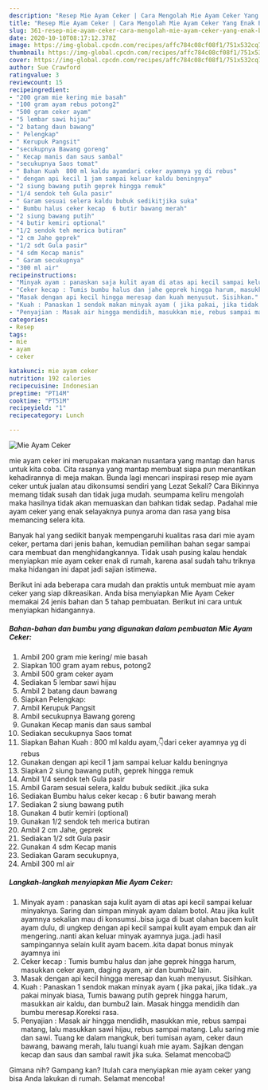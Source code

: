 ```yaml
---
description: "Resep Mie Ayam Ceker | Cara Mengolah Mie Ayam Ceker Yang Enak Banget"
title: "Resep Mie Ayam Ceker | Cara Mengolah Mie Ayam Ceker Yang Enak Banget"
slug: 361-resep-mie-ayam-ceker-cara-mengolah-mie-ayam-ceker-yang-enak-banget
date: 2020-10-10T08:17:12.378Z
image: https://img-global.cpcdn.com/recipes/affc784c08cf08f1/751x532cq70/mie-ayam-ceker-foto-resep-utama.jpg
thumbnail: https://img-global.cpcdn.com/recipes/affc784c08cf08f1/751x532cq70/mie-ayam-ceker-foto-resep-utama.jpg
cover: https://img-global.cpcdn.com/recipes/affc784c08cf08f1/751x532cq70/mie-ayam-ceker-foto-resep-utama.jpg
author: Sue Crawford
ratingvalue: 3
reviewcount: 15
recipeingredient:
- "200 gram mie kering mie basah"
- "100 gram ayam rebus potong2"
- "500 gram ceker ayam"
- "5 lembar sawi hijau"
- "2 batang daun bawang"
- " Pelengkap"
- " Kerupuk Pangsit"
- "secukupnya Bawang goreng"
- " Kecap manis dan saus sambal"
- "secukupnya Saos tomat"
- " Bahan Kuah  800 ml kaldu ayamdari ceker ayamnya yg di rebus"
- " dengan api kecil 1 jam sampai keluar kaldu beningnya"
- "2 siung bawang putih geprek hingga remuk"
- "1/4 sendok teh Gula pasir"
- " Garam sesuai selera kaldu bubuk sedikitjika suka"
- " Bumbu halus ceker kecap  6 butir bawang merah"
- "2 siung bawang putih"
- "4 butir kemiri optional"
- "1/2 sendok teh merica butiran"
- "2 cm Jahe geprek"
- "1/2 sdt Gula pasir"
- "4 sdm Kecap manis"
- " Garam secukupnya"
- "300 ml air"
recipeinstructions:
- "Minyak ayam : panaskan saja kulit ayam di atas api kecil sampai keluar minyaknya. Saring dan simpan minyak ayam dalam botol. Atau jika kulit ayamnya sekalian mau di konsumsi..bisa juga di buat olahan bacem kulit ayam dulu, di ungkep dengan api kecil sampai kulit ayam empuk dan air mengering..nanti akan keluar minyak ayamnya juga..jadi hasil sampingannya selain kulit ayam bacem..kita dapat bonus minyak ayamnya ini"
- "Ceker kecap : Tumis bumbu halus dan jahe geprek hingga harum, masukkan ceker ayam, daging ayam, air dan bumbu2 lain."
- "Masak dengan api kecil hingga meresap dan kuah menyusut. Sisihkan."
- "Kuah : Panaskan 1 sendok makan minyak ayam ( jika pakai, jika tidak..ya pakai minyak biasa, Tumis bawang putih geprek hingga harum, masukkan air kaldu, dan bumbu2 lain. Masak hingga mendidih dan bumbu meresap.Koreksi rasa."
- "Penyajian : Masak air hingga mendidih, masukkan mie, rebus sampai matang, lalu masukkan sawi hijau, rebus sampai matang. Lalu saring mie dan sawi. Tuang ke dalam mangkuk, beri tumisan ayam, ceker daun bawang, bawang merah, lalu tuangi kuah mie ayam. Sajikan dengan kecap dan saus dan sambal rawit jika suka. Selamat mencoba😉"
categories:
- Resep
tags:
- mie
- ayam
- ceker

katakunci: mie ayam ceker 
nutrition: 192 calories
recipecuisine: Indonesian
preptime: "PT14M"
cooktime: "PT51M"
recipeyield: "1"
recipecategory: Lunch

---
```



![Mie Ayam Ceker](https://img-global.cpcdn.com/recipes/affc784c08cf08f1/751x532cq70/mie-ayam-ceker-foto-resep-utama.jpg)


mie ayam ceker ini merupakan makanan nusantara yang mantap dan harus untuk kita coba. Cita rasanya yang mantap membuat siapa pun menantikan kehadirannya di meja makan.
Bunda lagi mencari inspirasi resep mie ayam ceker untuk jualan atau dikonsumsi sendiri yang Lezat Sekali? Cara Bikinnya memang tidak susah dan tidak juga mudah. seumpama keliru mengolah maka hasilnya tidak akan memuaskan dan bahkan tidak sedap. Padahal mie ayam ceker yang enak selayaknya punya aroma dan rasa yang bisa memancing selera kita.



Banyak hal yang sedikit banyak mempengaruhi kualitas rasa dari mie ayam ceker, pertama dari jenis bahan, kemudian pemilihan bahan segar sampai cara membuat dan menghidangkannya. Tidak usah pusing kalau hendak menyiapkan mie ayam ceker enak di rumah, karena asal sudah tahu triknya maka hidangan ini dapat jadi sajian istimewa.


Berikut ini ada beberapa cara mudah dan praktis untuk membuat mie ayam ceker yang siap dikreasikan. Anda bisa menyiapkan Mie Ayam Ceker memakai 24 jenis bahan dan 5 tahap pembuatan. Berikut ini cara untuk menyiapkan hidangannya.

<!--inarticleads1-->

##### Bahan-bahan dan bumbu yang digunakan dalam pembuatan Mie Ayam Ceker:

1. Ambil 200 gram mie kering/ mie basah
1. Siapkan 100 gram ayam rebus, potong2
1. Ambil 500 gram ceker ayam
1. Sediakan 5 lembar sawi hijau
1. Ambil 2 batang daun bawang
1. Siapkan  Pelengkap:
1. Ambil  Kerupuk Pangsit
1. Ambil secukupnya Bawang goreng
1. Gunakan  Kecap manis dan saus sambal
1. Sediakan secukupnya Saos tomat
1. Siapkan  Bahan Kuah : 800 ml kaldu ayam,👇dari ceker ayamnya yg di rebus
1. Gunakan  dengan api kecil 1 jam sampai keluar kaldu beningnya
1. Siapkan 2 siung bawang putih, geprek hingga remuk
1. Ambil 1/4 sendok teh Gula pasir
1. Ambil  Garam sesuai selera, kaldu bubuk sedikit..jika suka
1. Sediakan  Bumbu halus ceker kecap : 6 butir bawang merah
1. Sediakan 2 siung bawang putih
1. Gunakan 4 butir kemiri (optional)
1. Gunakan 1/2 sendok teh merica butiran
1. Ambil 2 cm Jahe, geprek
1. Sediakan 1/2 sdt Gula pasir
1. Gunakan 4 sdm Kecap manis
1. Sediakan  Garam secukupnya,
1. Ambil 300 ml air




<!--inarticleads2-->

##### Langkah-langkah menyiapkan Mie Ayam Ceker:

1. Minyak ayam : panaskan saja kulit ayam di atas api kecil sampai keluar minyaknya. Saring dan simpan minyak ayam dalam botol. Atau jika kulit ayamnya sekalian mau di konsumsi..bisa juga di buat olahan bacem kulit ayam dulu, di ungkep dengan api kecil sampai kulit ayam empuk dan air mengering..nanti akan keluar minyak ayamnya juga..jadi hasil sampingannya selain kulit ayam bacem..kita dapat bonus minyak ayamnya ini
1. Ceker kecap : Tumis bumbu halus dan jahe geprek hingga harum, masukkan ceker ayam, daging ayam, air dan bumbu2 lain.
1. Masak dengan api kecil hingga meresap dan kuah menyusut. Sisihkan.
1. Kuah : Panaskan 1 sendok makan minyak ayam ( jika pakai, jika tidak..ya pakai minyak biasa, Tumis bawang putih geprek hingga harum, masukkan air kaldu, dan bumbu2 lain. Masak hingga mendidih dan bumbu meresap.Koreksi rasa.
1. Penyajian : Masak air hingga mendidih, masukkan mie, rebus sampai matang, lalu masukkan sawi hijau, rebus sampai matang. Lalu saring mie dan sawi. Tuang ke dalam mangkuk, beri tumisan ayam, ceker daun bawang, bawang merah, lalu tuangi kuah mie ayam. Sajikan dengan kecap dan saus dan sambal rawit jika suka. Selamat mencoba😉




Gimana nih? Gampang kan? Itulah cara menyiapkan mie ayam ceker yang bisa Anda lakukan di rumah. Selamat mencoba!
